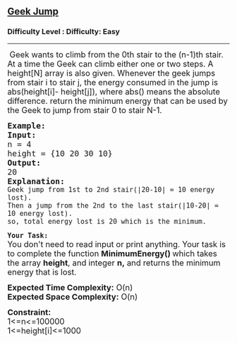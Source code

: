 <h2><a href="https://www.geeksforgeeks.org/problems/geek-jump/1?utm_source=youtube&utm_medium=collab_striver_ytdescription&utm_campaign=geek-jump">Geek Jump</a></h2><h3>Difficulty Level : Difficulty: Easy</h3><hr><div class="problems_problem_content__Xm_eO"><p><span style="font-size:18px">&nbsp;Geek wants to climb from the 0th stair to the (n-1)th stair. At a time the Geek can climb either one or two steps. A height[N] array is also given. Whenever the geek jumps from stair i to stair j, the energy consumed in the jump is abs(height[i]- height[j]), where abs() means the absolute difference. return the minimum energy that can be used by the Geek to jump from stair 0 to stair N-1.</span></p>

<pre><span style="font-size:18px"><strong>Example:</strong>
<strong>Input:</strong>
n = 4
height = {10 20 30 10}
<strong>Output:</strong>
20
<strong>Explanation:</strong>
<code>Geek jump from 1st to 2nd stair(|20-10| = 10 energy lost).
Then a jump from the 2nd to the last stair(|10-20| = 10 energy lost).
so, total energy lost is 20 which is the minimum.</code></span></pre>

<p><strong><span style="font-size:18px"><code>Your Task:</code></span></strong><br>
<span style="font-size:18px">You don't need to read input or print anything. Your task is to complete the function <strong>MinimumEnergy()&nbsp;</strong>which takes the array&nbsp;<strong>height</strong>, and integer <strong>n,</strong>&nbsp;and returns the minimum energy that is lost.</span></p>

<p><span style="font-size:18px"><strong>Expected Time Complexity:</strong> O(n)<br>
<strong>Expected Space Complexity:</strong> O(n)</span></p>

<p><span style="font-size:18px"><strong>Constraint:</strong><br>
1&lt;=n&lt;=100000<br>
1&lt;=height[i]&lt;=1000</span></p>
</div>